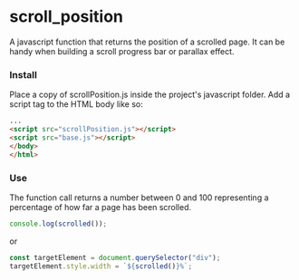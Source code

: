 # scroll_position
A javascript function that returns the position of a scrolled page.
It can be handy when building a scroll progress bar or parallax effect.

### Install
Place a copy of scrollPosition.js inside the project's javascript folder.
Add a script tag to the HTML body like so:
```html
...
<script src="scrollPosition.js"></script>
<script src="base.js"></script>
</body>
</html>
```

### Use
The function call returns a number between 0 and 100 representing a percentage of how far a page has been scrolled.
```javascript
console.log(scrolled());
```
or
```javascript
const targetElement = document.querySelector("div");
targetElement.style.width = `${scrolled()}%`;
```
